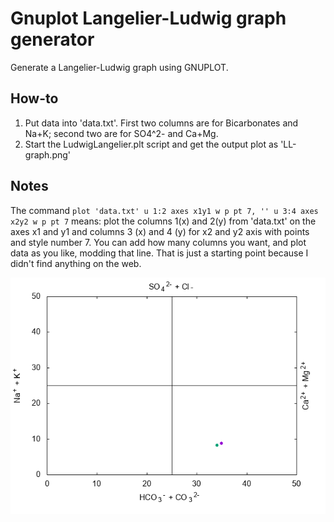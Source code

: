 # Gnuplot Langelier-Ludwig graph generator
Generate a Langelier-Ludwig graph using GNUPLOT. 

## How-to

1. Put data into 'data.txt'. First two columns are for Bicarbonates and Na+K; second two are for SO4^2- and Ca+Mg.
2. Start the LudwigLangelier.plt script and get the output plot as 'LL-graph.png'

## Notes

The command `plot 'data.txt' u 1:2 axes x1y1 w p pt 7, '' u 3:4 axes x2y2 w p pt 7` means: plot the columns 1(x) and 2(y) from 'data.txt' on the axes x1 and y1 and columns 3 (x) and 4 (y) for x2 and y2 axis with points and style number 7. 
You can add how many columns you want, and plot data as you like, modding that line. That is just a starting point because I didn't find anything on the web. 

![alt text](LL-Graph.png)
